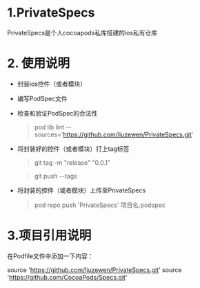 # 1.PrivateSpecs
PrivateSpecs是个人cocoapods私库搭建的ios私有仓库
# 2. 使用说明
- 封装ios控件（或者模块）
- 编写PodSpec文件
- 检查和验证PodSpec的合法性

  >pod lib lint --sources='https://github.com/liuzewen/PrivateSpecs.git'
- 将封装好的控件（或者模块）打上tag标签

   >git tag -m "release" "0.0.1"
   
   >git push --tags    

- 将封装的控件（或者模块）上传至PrivateSpecs


  >pod repo push 'PrivateSpecs' 项目名.podspec

# 3.项目引用说明
在Podfile文件中添加一下内容：

source 'https://github.com/liuzewen/PrivateSpecs.git' 
source 'https://github.com/CocoaPods/Specs.git'  


